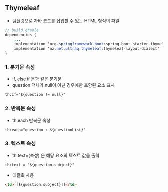 ## Thymeleaf
- 템플릿으로 자바 코드를 삽입할 수 있는 HTML 형식의 파일

```java
// build.gradle
dependencies {
	...
	implementation 'org.springframework.boot:spring-boot-starter-thymeleaf'
	implementation 'nz.net.ultraq.thymeleaf:thymeleaf-layout-dialect'
}
```

### 1. 분기문 속성
- if, else if 문과 같은 분기문
- question 객체가 null이 아닌 경우에만 포함된 요소 표시
```html
th:if="${question != null}"
```

### 2. 반복문 속성
- th:each 반복문 속성
```html
th:each="question : ${questionList}"
```

### 3. 텍스트 속성
- th:text=(속성) 은 해당 요소의 텍스트 값을 출력
```html
th:text = "${question.subject}"
```
- 대괄호 사용
```html
<td>[[${question.subject}]]</td>
```